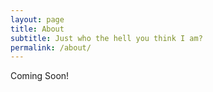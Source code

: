```yaml
---
layout: page
title: About
subtitle: Just who the hell you think I am?
permalink: /about/
---
```


Coming Soon!